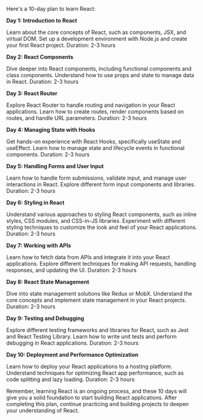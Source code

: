 Here's a 10-day plan to learn React:

__Day 1: Introduction to React__

Learn about the core concepts of React, such as components, JSX, and virtual DOM.
Set up a development environment with Node.js and create your first React project.
Duration: 2-3 hours

__Day 2: React Components__

Dive deeper into React components, including functional components and class components.
Understand how to use props and state to manage data in React.
Duration: 2-3 hours

__Day 3: React Router__

Explore React Router to handle routing and navigation in your React applications.
Learn how to create routes, render components based on routes, and handle URL parameters.
Duration: 2-3 hours

__Day 4: Managing State with Hooks__

Get hands-on experience with React Hooks, specifically useState and useEffect.
Learn how to manage state and lifecycle events in functional components.
Duration: 2-3 hours

__Day 5: Handling Forms and User Input__

Learn how to handle form submissions, validate input, and manage user interactions in React.
Explore different form input components and libraries.
Duration: 2-3 hours

__Day 6: Styling in React__

Understand various approaches to styling React components, such as inline styles, CSS modules, and CSS-in-JS libraries.
Experiment with different styling techniques to customize the look and feel of your React applications.
Duration: 2-3 hours

__Day 7: Working with APIs__

Learn how to fetch data from APIs and integrate it into your React applications.
Explore different techniques for making API requests, handling responses, and updating the UI.
Duration: 2-3 hours

__Day 8: React State Management__

Dive into state management solutions like Redux or MobX.
Understand the core concepts and implement state management in your React projects.
Duration: 2-3 hours

__Day 9: Testing and Debugging__

Explore different testing frameworks and libraries for React, such as Jest and React Testing Library.
Learn how to write unit tests and perform debugging in React applications.
Duration: 2-3 hours

__Day 10: Deployment and Performance Optimization__

Learn how to deploy your React applications to a hosting platform.
Understand techniques for optimizing React app performance, such as code splitting and lazy loading.
Duration: 2-3 hours

Remember, learning React is an ongoing process, and these 10 days will give you a solid foundation to start building React applications. After completing this plan, continue practicing and building projects to deepen your understanding of React.
